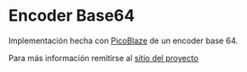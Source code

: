# Encoder Base64

Implementación hecha con [PicoBlaze](http://www.xilinx.com/products/intellectual-property/picoblaze.html) de un encoder base 64.

Para más información remitirse al [sitio del proyecto](http://szaffarano.github.io/b64_encoder/)

